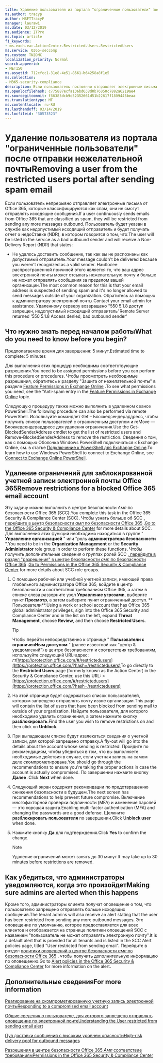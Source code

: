 ```yaml
---
title: Удаление пользователя из портала "ограниченные пользователи" после отправки нежелательной почты
ms.author: tracyp
author: MSFTTracyP
manager: laurawi
ms.date: 03/12/2019
ms.audience: ITPro
ms.topic: article
f1_keywords:
- ms.exch.eac.ActionCenter.Restricted.Users.RestrictedUsers
ms.service: O365-seccomp
ms.custom: TN2DMC
localization_priority: Normal
search.appverid:
- MET150
ms.assetid: 712cfcc1-31e8-4e51-8561-b64258a8f1e5
ms.collection:
- M365-security-compliance
description: Если пользователь постоянно отправляет электронные письма от Office 365, которые классифицируются как спам, они не смогут отправлять сообщения.
ms.openlocfilehash: c775887ecfa136bd638d0b76050c7882a6219ae4
ms.sourcegitcommit: f86383dcb9c52352661d51b22617f1809445beaa
ms.translationtype: MT
ms.contentlocale: ru-RU
ms.lasthandoff: 03/14/2019
ms.locfileid: "30573523"
---
```

# <a name="removing-a-user-from-the-restricted-users-portal-after-sending-spam-email"></a><span data-ttu-id="d2a89-103">Удаление пользователя из портала "ограниченные пользователи" после отправки нежелательной почты</span><span class="sxs-lookup"><span data-stu-id="d2a89-103">Removing a user from the restricted users portal after sending spam email</span></span>

<span data-ttu-id="d2a89-104">Если пользователь непрерывно отправляет электронные письма от Office 365, которые классифицируются как спам, они не смогут отправлять исходящие сообщения.</span><span class="sxs-lookup"><span data-stu-id="d2a89-104">If a user continuously sends emails from Office 365 that are classified as spam, they will be restricted from sending any more messages outbound.</span></span> <span data-ttu-id="d2a89-105">Пользователь будет указан в службе как недопустимый исходящий отправитель и будет получать отчет о недоСтавке (NDR), в котором говорится о том, что:</span><span class="sxs-lookup"><span data-stu-id="d2a89-105">The user will be listed in the service as a bad outbound sender and will receive a Non-Delivery Report (NDR) that states:</span></span>

- <span data-ttu-id="d2a89-106">Не удалось доставить сообщение, так как вы не распознаны как допустимый отправитель.</span><span class="sxs-lookup"><span data-stu-id="d2a89-106">Your message couldn't be delivered because you weren't recognized as a valid sender.</span></span> <span data-ttu-id="d2a89-107">Наиболее распространенной причиной этого является то, что ваш адрес электронной почты может отсылать нежелательную почту и больше не может отправлять сообщения за пределом вашей организации.</span><span class="sxs-lookup"><span data-stu-id="d2a89-107">The most common reason for this is that your email address is suspected of sending spam and it's no longer allowed to send messages outside of your organization.</span></span> <span data-ttu-id="d2a89-108">Обратитесь за помощью к администратору электронной почты.</span><span class="sxs-lookup"><span data-stu-id="d2a89-108">Contact your email admin for assistance.</span></span> <span data-ttu-id="d2a89-109">Удаленному серверу возвращено "550 5.1.8 доступ запрещен, недопустимый исходящий отправитель"</span><span class="sxs-lookup"><span data-stu-id="d2a89-109">Remote Server returned '550 5.1.8 Access denied, bad outbound sender'</span></span>

## <a name="what-do-you-need-to-know-before-you-begin"></a><span data-ttu-id="d2a89-110">Что нужно знать перед началом работы</span><span class="sxs-lookup"><span data-stu-id="d2a89-110">What do you need to know before you begin?</span></span>
<span data-ttu-id="d2a89-111"><a name="sectionSection0"> </a></span><span class="sxs-lookup"><span data-stu-id="d2a89-111"></span></span>

<span data-ttu-id="d2a89-112">Предполагаемое время для завершения: 5 минут.</span><span class="sxs-lookup"><span data-stu-id="d2a89-112">Estimated time to complete: 5 minutes</span></span>
  
<span data-ttu-id="d2a89-113">Для выполнения этих процедур необходимы соответствующие разрешения.</span><span class="sxs-lookup"><span data-stu-id="d2a89-113">You need to be assigned permissions before you can perform this procedure or procedures.</span></span> <span data-ttu-id="d2a89-114">Чтобы просмотреть необходимые разрешения, обратитесь к разделу "Защита от нежелательной почты" в разделе [Feature Permissions in Exchange Online](http://technet.microsoft.com/library/15073ce1-0917-403b-8839-02a2ebc96e16.aspx) .</span><span class="sxs-lookup"><span data-stu-id="d2a89-114">To see what permissions you need, see the "Anti-spam entry in the [Feature Permissions in Exchange Online](http://technet.microsoft.com/library/15073ce1-0917-403b-8839-02a2ebc96e16.aspx) topic.</span></span>

<span data-ttu-id="d2a89-115">Следующую процедуру также можно выполнить в удаленном сеансе PowerShell.</span><span class="sxs-lookup"><span data-stu-id="d2a89-115">The following procedure can also be performed via remote PowerShell.</span></span> <span data-ttu-id="d2a89-116">Используйте командлет Get – Блоккедсендераддресс, чтобы получить список пользователей с ограниченным доступом и reMove — Блоккедсендераддресс для удаления ограничения.</span><span class="sxs-lookup"><span data-stu-id="d2a89-116">Use the Get-BlockedSenderAddress cmdlet to get the list of restricted users and Remove-BlockedSenderAddress to remove the restriction.</span></span> <span data-ttu-id="d2a89-117">Сведения о том, как с помощью Оболочка Windows PowerShell подключаться к Exchange Online, см. в статье [Подключение к PowerShell для Exchange Online](https://go.microsoft.com/fwlink/p/?linkid=396554).</span><span class="sxs-lookup"><span data-stu-id="d2a89-117">To learn how to use Windows PowerShell to connect to Exchange Online, see [Connect to Exchange Online PowerShell](https://go.microsoft.com/fwlink/p/?linkid=396554).</span></span>

## <a name="remove-restrictions-for-a-blocked-office-365-email-account"></a><span data-ttu-id="d2a89-118">Удаление ограничений для заблокированной учетной записи электронной почты Office 365</span><span class="sxs-lookup"><span data-stu-id="d2a89-118">Remove restrictions for a blocked Office 365 email account</span></span>

<span data-ttu-id="d2a89-119">Эту задачу можно выполнить в центре безопасности _Амп_ по безопасности Office 365 (SCC).</span><span class="sxs-lookup"><span data-stu-id="d2a89-119">You complete this task in the Office 365 Security & Compliance Center (SCC).</span></span> <span data-ttu-id="d2a89-120">Чтобы узнать больше об SCC [, перейдите в центр безопасности _амп_ по безопасности Office 365](go-to-the-securitycompliance-center.md) .</span><span class="sxs-lookup"><span data-stu-id="d2a89-120">[Go to the Office 365 Security & Compliance Center](go-to-the-securitycompliance-center.md) for more details about SCC.</span></span> <span data-ttu-id="d2a89-121">Для выполнения этих функций необходимо находиться в группе " **Управление организацией** " или "роль **администратора безопасности** ".</span><span class="sxs-lookup"><span data-stu-id="d2a89-121">You need to be in the **Organization Management** or the **Security Administrator** role group in order to perform these functions.</span></span> <span data-ttu-id="d2a89-122">Чтобы получить дополнительные сведения о группах ролей SCC [, перейдите в раздел "разрешения" в центре безопасности _амп_ по безопасности Office 365](permissions-in-the-security-and-compliance-center.md) .</span><span class="sxs-lookup"><span data-stu-id="d2a89-122">[Go to Permissions in the Office 365 Security & Compliance Center](permissions-in-the-security-and-compliance-center.md) for more details about SCC role groups.</span></span>

1. <span data-ttu-id="d2a89-123">С помощью рабочей или учебной учетной записи, имеющей права глобального администратора Office 365, войдите в центр безопасности и соответствия требованиям Office 365, а затем в списке слева разверните узел **Управление угрозами**, выберите пункт **Просмотр**, а затем выберите пункт ограниченный доступ. \*\* Пользователи\*\*.</span><span class="sxs-lookup"><span data-stu-id="d2a89-123">Using a work or school account that has Office 365 global administrator privileges, sign into the Office 365 Security and Compliance Center and in the list on the left, expand **Threat Management**, choose **Review**, and then choose **Restricted Users**.</span></span>
    
    > [!TIP]
    > <span data-ttu-id="d2a89-124">Чтобы перейти непосредственно к странице " **Пользователи с ограниченНым доступом** " (ранее известной как "центр &amp; уведомлений") в центре безопасности и соответствия требованиям, используйте следующий URL-адрес: _гт_[https://protection.office.com/#/restrictedusers](https://protection.office.com/?hash=/restrictedusers)</span><span class="sxs-lookup"><span data-stu-id="d2a89-124">To go directly to the **Restricted Users** page (formerly known as the Action Center) in the Security &amp; Compliance Center, use this URL: > [https://protection.office.com/#/restrictedusers](https://protection.office.com/?hash=/restrictedusers)</span></span>

2. <span data-ttu-id="d2a89-125">На этой странице будет содержаться список пользователей, которым запрещено отправлять почту извне организации.</span><span class="sxs-lookup"><span data-stu-id="d2a89-125">This page will contain the list of users that have been blocked from sending mail to outside of your organization.</span></span>  <span data-ttu-id="d2a89-126">Найдите пользователя, для которого необходимо удалить ограничения, а затем нажмите кнопку **разблокировать**.</span><span class="sxs-lookup"><span data-stu-id="d2a89-126">Find the user you wish to remove restrictions on and then click on **Unblock**.</span></span>

3. <span data-ttu-id="d2a89-127">При выпадающем списке будут извлекаться сведения о учетной записи, для которой запрещено отправку.</span><span class="sxs-lookup"><span data-stu-id="d2a89-127">A fly-out will go into the details about the account whose sending is restricted.</span></span> <span data-ttu-id="d2a89-128">Пройдите по рекомендациям, чтобы убедиться в том, что вы выполняете необходимые действия в случае, если учетная запись на самом деле скомпрометирована.</span><span class="sxs-lookup"><span data-stu-id="d2a89-128">You should go through the recommendations to ensure you're taking the proper actions in case the account is actually compromised.</span></span> <span data-ttu-id="d2a89-129">По завершении нажмите кнопку **Далее** .</span><span class="sxs-lookup"><span data-stu-id="d2a89-129">Click **Next** when done.</span></span>

4. <span data-ttu-id="d2a89-130">Следующий экран содержит рекомендации по предотвращению снижения безопасности в будущем.</span><span class="sxs-lookup"><span data-stu-id="d2a89-130">The next screen has recommendations to help prevent future compromise.</span></span> <span data-ttu-id="d2a89-131">Включение многофакторной проверки подлинности (MFA) и изменение паролей — это хорошая защита.</span><span class="sxs-lookup"><span data-stu-id="d2a89-131">Enabling multi-factor authentication (MFA) and changing the passwords are a good defense.</span></span> <span data-ttu-id="d2a89-132">Щелкните **разблокировать пользователя** по завершении.</span><span class="sxs-lookup"><span data-stu-id="d2a89-132">Click **Unblock user** when done.</span></span>

5. <span data-ttu-id="d2a89-133">Нажмите кнопку **Да** для подтверждения.</span><span class="sxs-lookup"><span data-stu-id="d2a89-133">Click **Yes** to confirm the change.</span></span>

    > [!NOTE]
    > <span data-ttu-id="d2a89-134">Удаление ограничений может занять до 30 минут.</span><span class="sxs-lookup"><span data-stu-id="d2a89-134">It may take up to 30 minutes before restrictions are removed.</span></span> 

## <a name="making-sure-admins-are-alerted-when-this-happens"></a><span data-ttu-id="d2a89-135">Как убедиться, что администраторы уведомляются, когда это произойдет</span><span class="sxs-lookup"><span data-stu-id="d2a89-135">Making sure admins are alerted when this happens</span></span>

<span data-ttu-id="d2a89-136">Кроме того, администраторы клиента получат оповещение о том, что пользователю запрещено отправлять больше исходящих сообщений.</span><span class="sxs-lookup"><span data-stu-id="d2a89-136">The tenant admins will also receive an alert stating that the user has been restricted from sending any more outbound messages.</span></span> <span data-ttu-id="d2a89-137">Это оповещение по умолчанию, которое предоставляется для всех клиентов и отображается на странице политики оповещений SCC с названием "пользователь не может отправлять электронную почту".</span><span class="sxs-lookup"><span data-stu-id="d2a89-137">It is a default alert that is provided for all tenants and is listed in the SCC Alert policies page, titled "User restricted from sending email".</span></span> <span data-ttu-id="d2a89-138">Перейдите в раздел [политики оповещений в центре безопасности _амп_ по безопасности Office 365](https://docs.microsoft.com/en-us/office365/securitycompliance/alert-policies) , чтобы получить дополнительную информацию по оповещению.</span><span class="sxs-lookup"><span data-stu-id="d2a89-138">Go to [Alert policies in the Office 365 Security & Compliance Center](https://docs.microsoft.com/en-us/office365/securitycompliance/alert-policies) for more information on the alert.</span></span>

## <a name="for-more-information"></a><span data-ttu-id="d2a89-139">Дополнительные сведения</span><span class="sxs-lookup"><span data-stu-id="d2a89-139">For more information</span></span>

[<span data-ttu-id="d2a89-140">Реагирование на скомпрометированную учетную запись электронной почты</span><span class="sxs-lookup"><span data-stu-id="d2a89-140">Responding to a compromised email account</span></span>](responding-to-a-compromised-email-account.md)

[<span data-ttu-id="d2a89-141">Общие сведения о пользователе, для которого запрещено отправлять оповещение по электронной почте</span><span class="sxs-lookup"><span data-stu-id="d2a89-141">Understanding the User restricted from sending email alert</span></span>](https://docs.microsoft.com/en-us/office365/securitycompliance/alert-policies)

[<span data-ttu-id="d2a89-142">Пул доставки сообщений с высоким уровнем опасности</span><span class="sxs-lookup"><span data-stu-id="d2a89-142">High-risk delivery pool for outbound messages</span></span>](high-risk-delivery-pool-for-outbound-messages.md)

[<span data-ttu-id="d2a89-143">Разрешения в центре безопасности Office 365 _Амп_ соответствие требованиям</span><span class="sxs-lookup"><span data-stu-id="d2a89-143">Permissions in the Office 365 Security & Compliance Center</span></span>](permissions-in-the-security-and-compliance-center.md)

